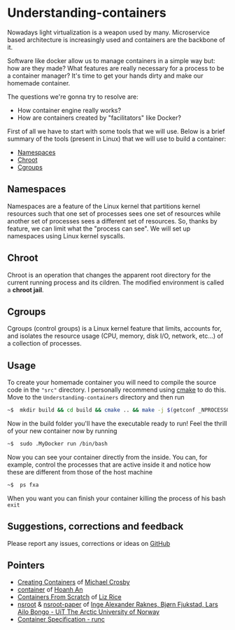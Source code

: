 # Understanding-containers

Nowadays light virtualization is a weapon used by many. Microservice based architecture is increasingly used and containers are the backbone of it.

Software like docker allow us to manage containers in a simple way but: how are they made? What features are really necessary for a process to be a container manager? It's time to get your hands dirty and make our homemade container.

The questions we're gonna try to resolve are:

 - How container engine really works?
 - How are containers created by "facilitators" like Docker?

First of all we have to start with some tools that we will use. Below is a brief summary of the tools (present in Linux) that we will use to build a container:

- [Namespaces](#namespaces)
- [Chroot](#chroot)
- [Cgroups](#cgroups)

## Namespaces
Namespaces are a feature of the Linux kernel that partitions kernel resources such that one set of processes sees one set of resources while another set of processes sees a different set of resources.
So, thanks by feature, we can limit what the "process can see". We will set up namespaces using Linux kernel syscalls.

## Chroot
Chroot is an operation that changes the apparent root directory for the current running process and its cildren. The modified environment is called a **chroot jail**.

## Cgroups
Cgroups (control groups) is a Linux kernel feature that limits, accounts for, and isolates the resource usage (CPU, memory, disk I/O, network, etc...) of a collection of processes.

## Usage
To create your homemade container you will need to compile the source code in the `"src"` directory. I personally recommend using [cmake](https://cmake.org/) to do this. Move to the `Understanding-containers` directory and then run
```bash
~$  mkdir build && cd build && cmake .. && make -j $(getconf _NPROCESSORS_ONLN)
```
Now in the build folder you'll have the executable ready to run! Feel the thrill of your new container now by running
```bash
~$  sudo .MyDocker run /bin/bash
```
Now you can see your container directly from the inside. You can, for example, control the processes that are active inside it and notice how these are different from those of the host machine
```bash
~$  ps fxa
```
When you want you can finish your container killing the process of his bash `exit`

## Suggestions, corrections and feedback

Please report any issues, corrections or ideas on [GitHub](https://github.com/DavideAG/Understanding-containers/issues)

## Pointers
- [Creating Containers](http://crosbymichael.com/creating-containers-part-1.html) of [Michael Crosby](https://github.com/crosbymichael)
- [container](https://github.com/hoanhan101/container) of [Hoanh An](https://github.com/hoanhan101)
- [Containers From Scratch](https://www.youtube.com/watch?time_continue=9&v=8fi7uSYlOdc&feature=emb_logo) of [Liz Rice](https://www.lizrice.com/)
- [nsroot](https://github.com/uit-no/nsroot) & [nsroot-paper](https://arxiv.org/ftp/arxiv/papers/1609/1609.03750.pdf) of [Inge Alexander Raknes, Bjørn Fjukstad, Lars Ailo Bongo - UiT The Arctic University of Norway](https://en.uit.no/startsida)
- [Container Specification - runc](https://github.com/opencontainers/runc/blob/4932620b6237ed2a91aa5b5ca8cca6a73c10311b/libcontainer/SPEC.md)
